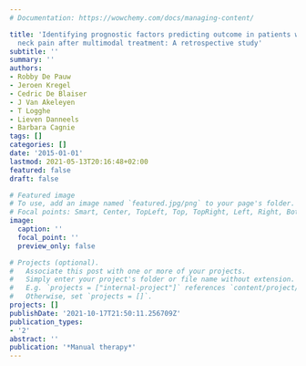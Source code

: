 ```yaml
---
# Documentation: https://wowchemy.com/docs/managing-content/

title: 'Identifying prognostic factors predicting outcome in patients with chronic
  neck pain after multimodal treatment: A retrospective study'
subtitle: ''
summary: ''
authors:
- Robby De Pauw
- Jeroen Kregel
- Cedric De Blaiser
- J Van Akeleyen
- T Logghe
- Lieven Danneels
- Barbara Cagnie
tags: []
categories: []
date: '2015-01-01'
lastmod: 2021-05-13T20:16:48+02:00
featured: false
draft: false

# Featured image
# To use, add an image named `featured.jpg/png` to your page's folder.
# Focal points: Smart, Center, TopLeft, Top, TopRight, Left, Right, BottomLeft, Bottom, BottomRight.
image:
  caption: ''
  focal_point: ''
  preview_only: false

# Projects (optional).
#   Associate this post with one or more of your projects.
#   Simply enter your project's folder or file name without extension.
#   E.g. `projects = ["internal-project"]` references `content/project/deep-learning/index.md`.
#   Otherwise, set `projects = []`.
projects: []
publishDate: '2021-10-17T21:50:11.256709Z'
publication_types:
- '2'
abstract: ''
publication: '*Manual therapy*'
---
```

